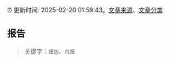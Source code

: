 :alarm_clock: 更新时间: 2025-02-20 01:59:43。[文章来源](/README.md)、[文章分类](/TAGS.md)

## 报告


> 关键字：`报告`、`月报`



